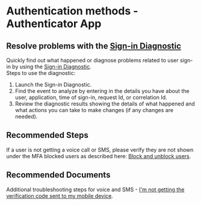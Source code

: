 <properties
	pageTitle="Authentication methods - Phone and SMS"
	description="Covers problems related telephony based MFA methods like not receiving text messages or phone calls"
	infoBubbleText="Authenticator App"
	service="microsoft.aad"
	resource="Microsoft_AAD_IAM"
	authors="InbarckMS"
	ms.author="inbarc"
	displayOrder="3"
	articleId="40244e3b-206e-430e-ba44-29aea61f32e0"
	diagnosticScenario=""
	selfHelpType="generic"
	supportTopicIds="32739614"
	resourceTags=""
	productPesIds="16579"
	cloudEnvironments="Public, Fairfax, Mooncake, usnat, ussec"
	ownershipId="AzureIdentity_MultiFactorAuthentication"
/>

# Authentication methods - Authenticator App

## **Resolve problems with the [Sign-in Diagnostic](https://portal.azure.com/#blade/Microsoft_AAD_IAM/ConditionalAccessBlade/diagnose/symptomId/ms_aad_dxp_signin_caDiagnoseAndSolveSummarySymptom)**
Quickly find out what happened or diagnose problems related to user sign-in by using the [Sign-in Diagnostic](https://portal.azure.com/#blade/Microsoft_AAD_IAM/ConditionalAccessBlade/diagnose/symptomId/ms_aad_dxp_signin_caDiagnoseAndSolveSummarySymptom).  
Steps to use the diagnostic: 
1. Launch the Sign-in Diagnostic.
2. Find the event to analyze by entering in the details you have about the user, application, time of sign-in, request Id, or correlation Id.
3. Review the diagnostic results showing the details of what happened and what actions you can take to make changes (if any changes are needed).

## **Recommended Steps**

If a user is not getting a voice call or SMS, please verify they are not shown under the MFA blocked users as described here: [Block and unblock users](https://docs.microsoft.com/azure/active-directory/authentication/howto-mfa-mfasettings#block-and-unblock-users).

## **Recommended Documents**

Additional troubleshooting steps for voice and SMS - [I'm not getting the verification code sent to my mobile device](https://docs.microsoft.com/azure/active-directory/user-help/multi-factor-authentication-end-user-troubleshoot#im-not-getting-the-verification-code-sent-to-my-mobile-device).